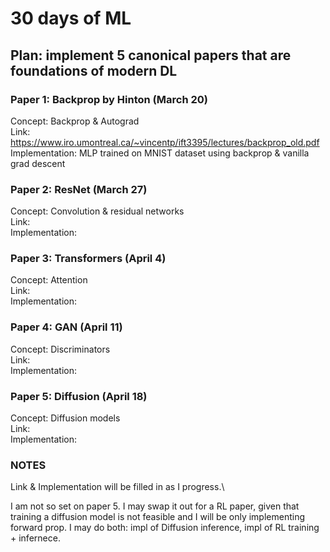 # 30 days of ML

## Plan: implement 5 canonical papers that are foundations of modern DL 

### Paper 1: Backprop by Hinton (March 20)

Concept: Backprop & Autograd\
Link: https://www.iro.umontreal.ca/~vincentp/ift3395/lectures/backprop_old.pdf \
Implementation: MLP trained on MNIST dataset using backprop & vanilla grad descent

### Paper 2: ResNet (March 27)

Concept: Convolution & residual networks\
Link: \
Implementation: 

### Paper 3: Transformers (April 4)

Concept: Attention\
Link:\
Implementation:

### Paper 4: GAN (April 11)

Concept: Discriminators\
Link:\
Implementation:

### Paper 5: Diffusion (April 18)

Concept: Diffusion models\
Link:\
Implementation:

### NOTES

Link & Implementation will be filled in as I progress.\

I am not so set on paper 5. I may swap it out for a RL paper, given that training a diffusion model is not feasible and I will be only implementing forward prop. I may do both: impl of Diffusion inference, impl of RL training + infernece.

